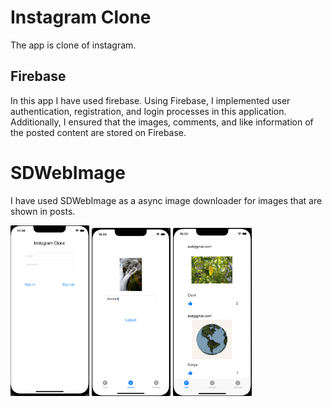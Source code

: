 # Instagram Clone

The app is clone of instagram. 


## Firebase

In this app I have used firebase. Using Firebase, I implemented user authentication, registration, and login processes in this application. 
Additionally, I ensured that the images, comments, and like information of the posted content are stored on Firebase.

# SDWebImage

I have used SDWebImage as a async image downloader for images that are shown in posts.



  
<img src="InstagramClone/InstagramClone/start.png" width=25% height=25%)>

<img src="InstagramClone/InstagramClone/upload.png" width=25% height=25%)>

<img src="InstagramClone/InstagramClone/feed.png" width=25% height=25%)>
